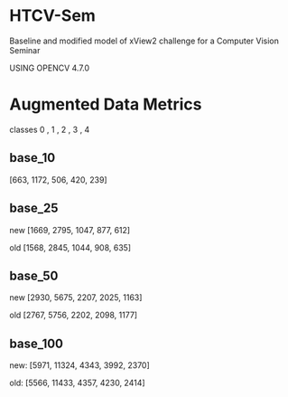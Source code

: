 # HTCV-Sem
Baseline and modified model of xView2 challenge for a Computer Vision Seminar

USING OPENCV 4.7.0

# Augmented Data Metrics

classes
0 , 1 , 2 , 3 , 4
## base_10 

[663, 1172, 506, 420, 239]

## base_25

new
[1669, 2795, 1047, 877, 612]

old
[1568, 2845, 1044, 908, 635]

## base_50

new
[2930, 5675, 2207, 2025, 1163]

old
[2767, 5756, 2202, 2098, 1177]

## base_100

new:
[5971, 11324, 4343, 3992, 2370]

old:
[5566, 11433, 4357, 4230, 2414]